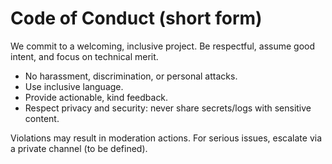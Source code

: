 # Code of Conduct (short form)

We commit to a welcoming, inclusive project. Be respectful, assume good intent, and focus on technical merit.  
- No harassment, discrimination, or personal attacks.  
- Use inclusive language.  
- Provide actionable, kind feedback.  
- Respect privacy and security: never share secrets/logs with sensitive content.

Violations may result in moderation actions. For serious issues, escalate via a private channel (to be defined).

